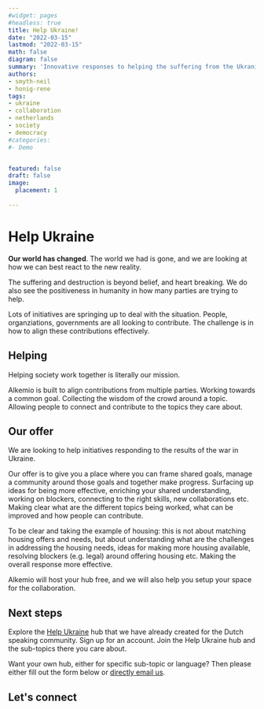 ```yaml
---
#widget: pages
#headless: true
title: Help Ukraine!
date: "2022-03-15"
lastmod: "2022-03-15"
math: false
diagram: false
summary: 'Innovative responses to helping the suffering from the Ukranian invasion'
authors:
- smyth-neil
- honig-rene
tags:
- ukraine
- collaboration
- netherlands
- society
- democracy
#categories:
#- Demo


featured: false
draft: false
image:
  placement: 1
  
---
```


# Help Ukraine

__Our world has changed__. The world we had is gone, and we are looking at how we can best react to the new reality.

The suffering and destruction is beyond belief, and heart breaking. We do also see the positiveness in humanity in how many parties are trying to help.

Lots of initiatives are springing up to deal with the situation. People, organziations, governments are all looking to contribute. The challenge is in how to align these contributions effectively.

## Helping
Helping society work together is literally our mission.

Alkemio is built to align contributions from multiple parties. Working towards a common goal. Collecting the wisdom of the crowd around a topic. Allowing people to connect and contribute to the topics they care about.


## Our offer
We are looking to help initiatives responding to the results of the war in Ukraine.

Our offer is to give you a place where you can frame shared goals, manage a community around those goals and together make progress. Surfacing up ideas for being more effective, enriching your shared understanding, working on blockers, connecting to the right skills, new collaborations etc. Making clear what are the different topics being worked, what can be improved and how people can contribute. 

To be clear and taking the example of housing: this is not about matching housing offers and needs, but about understanding what are the challenges in addressing the housing needs, ideas for making more housing available, resolving blockers (e.g. legal) around offering housing etc. Making the overall response more effective. 

Alkemio will host your hub free, and we will also help you setup your space for the collaboration. 

## Next steps

Explore the [Help Ukraine](https://alkem.io/stopthetraffik-ukraine/dashboard) hub that we have already created for the Dutch speaking community. Sign up for an account. Join the Help Ukraine hub and the sub-topics there you care about. 

Want your own hub, either for specific sub-topic or language? Then please either fill out the form below or [directly email us](https://www.alkemio.foundation/feedback/).


## Let's connect
<script charset="utf-8" type="text/javascript" src="//js-eu1.hsforms.net/forms/v2.js"></script>
<script>
  hbspt.forms.create({
	region: "eu1",
	portalId: "25488729",
	formId: "370443e4-044d-49fa-91c1-877ead69145a"
});
</script>














